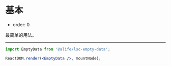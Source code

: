 # 基本

- order: 0

最简单的用法。

---

````jsx
import EmptyData from '@alife/lsc-empty-data';

ReactDOM.render(<EmptyData />, mountNode);
````
